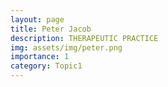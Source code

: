 ```yaml
---
layout: page
title: Peter Jacob
description: THERAPEUTIC PRACTICE
img: assets/img/peter.png
importance: 1
category: Topic1
---
```

